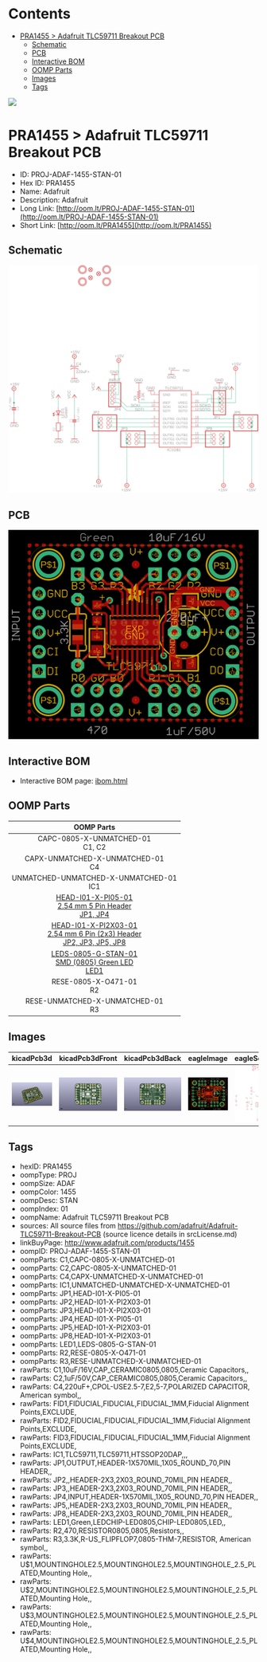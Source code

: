 



Contents
========

* [PRA1455 > Adafruit TLC59711 Breakout PCB](#pra1455--adafruit-tlc59711-breakout-pcb)
	* [Schematic](#schematic)
	* [PCB](#pcb)
	* [Interactive BOM](#interactive-bom)
	* [OOMP Parts](#oomp-parts)
	* [Images](#images)
	* [Tags](#tags)
  
![][im]
# PRA1455 > Adafruit TLC59711 Breakout PCB

- ID: PROJ-ADAF-1455-STAN-01
- Hex ID: PRA1455
- Name: Adafruit
- Description: Adafruit
- Long Link: [http://oom.lt/PROJ-ADAF-1455-STAN-01](http://oom.lt/PROJ-ADAF-1455-STAN-01)
- Short Link: [http://oom.lt/PRA1455](http://oom.lt/PRA1455)

## Schematic
  
[![schem](eagleSchemImage.png)](eagleSchemImage.png)
## PCB
  
[![pcb](eagleImage.png)](eagleImage.png)
## Interactive BOM

- Interactive BOM page: [ibom.html](https://htmlpreview.github.io/?https://github.com/oomlout/oomlout_OOMP_projects/blob/main/PROJ-ADAF-1455-STAN-01/kicad/bom/ibom.html)

## OOMP Parts
  

|OOMP Parts|
| :---: |
|CAPC-0805-X-UNMATCHED-01<BR>C1, C2|
|CAPX-UNMATCHED-X-UNMATCHED-01<BR>C4|
|UNMATCHED-UNMATCHED-X-UNMATCHED-01<BR>IC1|
|[HEAD-I01-X-PI05-01<br> 2.54 mm 5 Pin Header<br> JP1, JP4](https://github.com/oomlout/oomlout_OOMP_parts/tree/main/HEAD-I01-X-PI05-01/)|
|[HEAD-I01-X-PI2X03-01<br> 2.54 mm 6 Pin (2x3) Header<br> JP2, JP3, JP5, JP8](https://github.com/oomlout/oomlout_OOMP_parts/tree/main/HEAD-I01-X-PI2X03-01/)|
|[LEDS-0805-G-STAN-01<br> SMD (0805) Green LED<br> LED1](https://github.com/oomlout/oomlout_OOMP_parts/tree/main/LEDS-0805-G-STAN-01/)|
|RESE-0805-X-O471-01<BR>R2|
|RESE-UNMATCHED-X-UNMATCHED-01<BR>R3|

## Images
  
  

|kicadPcb3d|kicadPcb3dFront|kicadPcb3dBack|eagleImage|eagleSchemImage|
| :---: | :---: | :---: | :---: | :---: |
|[![kicadPcb3d](kicadPcb3d_140.png)](kicadPcb3d.png)|[![kicadPcb3dFront](kicadPcb3dFront_140.png)](kicadPcb3dFront.png)|[![kicadPcb3dBack](kicadPcb3dBack_140.png)](kicadPcb3dBack.png)|[![eagleImage](eagleImage_140.png)](eagleImage.png)|[![eagleSchemImage](eagleSchemImage_140.png)](eagleSchemImage.png)|

## Tags

- hexID: PRA1455
- oompType: PROJ
- oompSize: ADAF
- oompColor: 1455
- oompDesc: STAN
- oompIndex: 01
- oompName: Adafruit TLC59711 Breakout PCB
- sources: All source files from https://github.com/adafruit/Adafruit-TLC59711-Breakout-PCB (source licence details in srcLicense.md)
- linkBuyPage: http://www.adafruit.com/products/1455
- oompID: PROJ-ADAF-1455-STAN-01
- oompParts: C1,CAPC-0805-X-UNMATCHED-01
- oompParts: C2,CAPC-0805-X-UNMATCHED-01
- oompParts: C4,CAPX-UNMATCHED-X-UNMATCHED-01
- oompParts: IC1,UNMATCHED-UNMATCHED-X-UNMATCHED-01
- oompParts: JP1,HEAD-I01-X-PI05-01
- oompParts: JP2,HEAD-I01-X-PI2X03-01
- oompParts: JP3,HEAD-I01-X-PI2X03-01
- oompParts: JP4,HEAD-I01-X-PI05-01
- oompParts: JP5,HEAD-I01-X-PI2X03-01
- oompParts: JP8,HEAD-I01-X-PI2X03-01
- oompParts: LED1,LEDS-0805-G-STAN-01
- oompParts: R2,RESE-0805-X-O471-01
- oompParts: R3,RESE-UNMATCHED-X-UNMATCHED-01
- rawParts: C1,10uF/16V,CAP_CERAMIC0805,0805,Ceramic Capacitors,,
- rawParts: C2,1uF/50V,CAP_CERAMIC0805,0805,Ceramic Capacitors,,
- rawParts: C4,220uF+,CPOL-USE2.5-7,E2,5-7,POLARIZED CAPACITOR, American symbol,,
- rawParts: FID1,FIDUCIAL,FIDUCIAL,FIDUCIAL_1MM,Fiducial Alignment Points,EXCLUDE,
- rawParts: FID2,FIDUCIAL,FIDUCIAL,FIDUCIAL_1MM,Fiducial Alignment Points,EXCLUDE,
- rawParts: FID3,FIDUCIAL,FIDUCIAL,FIDUCIAL_1MM,Fiducial Alignment Points,EXCLUDE,
- rawParts: IC1,TLC59711,TLC59711,HTSSOP20DAP,,,
- rawParts: JP1,OUTPUT,HEADER-1X570MIL,1X05_ROUND_70,PIN HEADER,,
- rawParts: JP2,,HEADER-2X3,2X03_ROUND_70MIL,PIN HEADER,,
- rawParts: JP3,,HEADER-2X3,2X03_ROUND_70MIL,PIN HEADER,,
- rawParts: JP4,INPUT,HEADER-1X570MIL,1X05_ROUND_70,PIN HEADER,,
- rawParts: JP5,,HEADER-2X3,2X03_ROUND_70MIL,PIN HEADER,,
- rawParts: JP8,,HEADER-2X3,2X03_ROUND_70MIL,PIN HEADER,,
- rawParts: LED1,Green,LEDCHIP-LED0805,CHIP-LED0805,LED,,
- rawParts: R2,470,RESISTOR0805,0805,Resistors,,
- rawParts: R3,3.3K,R-US_FLIPFLOP7,0805-THM-7,RESISTOR, American symbol,,
- rawParts: U$1,MOUNTINGHOLE2.5,MOUNTINGHOLE2.5,MOUNTINGHOLE_2.5_PLATED,Mounting Hole,,
- rawParts: U$2,MOUNTINGHOLE2.5,MOUNTINGHOLE2.5,MOUNTINGHOLE_2.5_PLATED,Mounting Hole,,
- rawParts: U$3,MOUNTINGHOLE2.5,MOUNTINGHOLE2.5,MOUNTINGHOLE_2.5_PLATED,Mounting Hole,,
- rawParts: U$4,MOUNTINGHOLE2.5,MOUNTINGHOLE2.5,MOUNTINGHOLE_2.5_PLATED,Mounting Hole,,



[im]: kicadPcb3d_450.png

